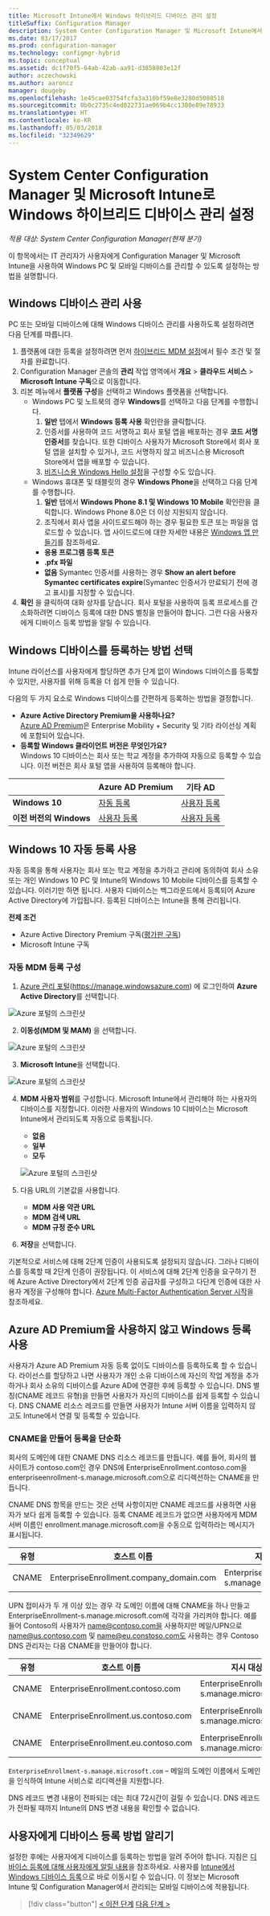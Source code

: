 ```yaml
---
title: Microsoft Intune에서 Windows 하이브리드 디바이스 관리 설정
titleSuffix: Configuration Manager
description: System Center Configuration Manager 및 Microsoft Intune에서 Windows 디바이스 관리 설정
ms.date: 03/17/2017
ms.prod: configuration-manager
ms.technology: configmgr-hybrid
ms.topic: conceptual
ms.assetid: dc1f70f5-64ab-42ab-aa91-d3858803e12f
author: aczechowski
ms.author: aaroncz
manager: dougeby
ms.openlocfilehash: 1e45cae03754fcfa3a310bf59e8e3280d5088518
ms.sourcegitcommit: 0b0c2735c4ed822731ae069b4cc1380e89e78933
ms.translationtype: HT
ms.contentlocale: ko-KR
ms.lasthandoff: 05/03/2018
ms.locfileid: "32349629"
---
```

# <a name="set-up-windows-hybrid-device-management-with-system-center-configuration-manager-and-microsoft-intune"></a>System Center Configuration Manager 및 Microsoft Intune로 Windows 하이브리드 디바이스 관리 설정

*적용 대상: System Center Configuration Manager(현재 분기)*

이 항목에서는 IT 관리자가 사용자에게 Configuration Manager 및 Microsoft Intune을 사용하여 Windows PC 및 모바일 디바이스를 관리할 수 있도록 설정하는 방법을 설명합니다.

## <a name="enable-windows-device-management"></a>Windows 디바이스 관리 사용
PC 또는 모바일 디바이스에 대해 Windows 디바이스 관리를 사용하도록 설정하려면 다음 단계를 따릅니다.

1.  플랫폼에 대한 등록을 설정하려면 먼저 [하이브리드 MDM 설정](setup-hybrid-mdm.md)에서 필수 조건 및 절차를 완료합니다.  
2.  Configuration Manager 콘솔의 **관리** 작업 영역에서 **개요** > **클라우드 서비스** > **Microsoft Intune 구독**으로 이동합니다.  
3.  리본 메뉴에서 **플랫폼 구성**을 선택하고 Windows 플랫폼을 선택합니다.
    - Windows PC 및 노트북의 경우 **Windows**를 선택하고 다음 단계를 수행합니다.
      1. **일반** 탭에서 **Windows 등록 사용** 확인란을 클릭합니다.
      2. 인증서를 사용하여 코드 서명하고 회사 포털 앱을 배포하는 경우 **코드 서명 인증서**를 찾습니다. 또한 디바이스 사용자가 Microsoft Store에서 회사 포털 앱을 설치할 수 있거나, 코드 서명하지 않고 비즈니스용 Microsoft Store에서 앱을 배포할 수 있습니다.
      3. [비즈니스용 Windows Hello 설정](windows-hello-for-business-settings.md)을 구성할 수도 있습니다.
    - Windows 휴대폰 및 태블릿의 경우 **Windows Phone**을 선택하고 다음 단계를 수행합니다.
      1. **일반** 탭에서 **Windows Phone 8.1 및 Windows 10 Mobile** 확인란을 클릭합니다. Windows Phone 8.0은 더 이상 지원되지 않습니다.
      2. 조직에서 회사 앱을 사이드로드해야 하는 경우 필요한 토큰 또는 파일을 업로드할 수 있습니다. 앱 사이드로드에 대한 자세한 내용은 [Windows 앱 만들기](https://docs.microsoft.com/sccm/apps/get-started/creating-windows-applications)를 참조하세요.
        - **응용 프로그램 등록 토큰**
        - **.pfx 파일**
        - **없음** Symantec 인증서를 사용하는 경우 **Show an alert before Symantec certificates expire**(Symantec 인증서가 만료되기 전에 경고 표시)를 지정할 수 있습니다.
4. **확인** 을 클릭하여 대화 상자를 닫습니다.  회사 포털을 사용하여 등록 프로세스를 간소화하려면 디바이스 등록에 대한 DNS 별칭을 만들어야 합니다. 그런 다음 사용자에게 디바이스 등록 방법을 알릴 수 있습니다.

## <a name="choose-how-to-enroll-windows-devices"></a>Windows 디바이스를 등록하는 방법 선택

Intune 라이선스를 사용자에게 할당하면 추가 단계 없이 Windows 디바이스를 등록할 수 있지만, 사용자를 위해 등록을 더 쉽게 만들 수 있습니다.

다음의 두 가지 요소로 Windows 디바이스를 간편하게 등록하는 방법을 결정합니다.
- **Azure Active Directory Premium을 사용하나요?** <br>[Azure AD Premium](https://docs.microsoft.com/azure/active-directory/active-directory-get-started-premium)은 Enterprise Mobility + Security 및 기타 라이선싱 계획에 포함되어 있습니다.
- **등록할 Windows 클라이언트 버전은 무엇인가요?** <br>Windows 10 디바이스는 회사 또는 학교 계정을 추가하여 자동으로 등록할 수 있습니다. 이전 버전은 회사 포털 앱을 사용하여 등록해야 합니다.

||**Azure AD Premium**|**기타 AD** |
|----------|---------------|---------------|  
|**Windows 10**|[자동 등록](#enable-windows-10-automatic-enrollment) |[사용자 등록](#enable-windows-enrollment-without-azure-ad-premium)|
|**이전 버전의 Windows**|[사용자 등록](#enable-windows-enrollment-without-azure-ad-premium)|[사용자 등록](#enable-windows-enrollment-without-azure-ad-premium)|

## <a name="enable-windows-10-automatic-enrollment"></a>Windows 10 자동 등록 사용

자동 등록을 통해 사용자는 회사 또는 학교 계정을 추가하고 관리에 동의하여 회사 소유 또는 개인 Windows 10 PC 및 Intune의 Windows 10 Mobile 디바이스를 등록할 수 있습니다. 이러기만 하면 됩니다. 사용자 디바이스는 백그라운드에서 등록되어 Azure Active Directory에 가입됩니다. 등록된 디바이스는 Intune을 통해 관리됩니다.

**전제 조건**
- Azure Active Directory Premium 구독([평가판 구독](http://go.microsoft.com/fwlink/?LinkID=816845))
- Microsoft Intune 구독


### <a name="configure-automatic-mdm-enrollment"></a>자동 MDM 등록 구성

1. [Azure 관리 포털](https://portal.azure.com)(https://manage.windowsazure.com) 에 로그인하여 **Azure Active Directory**를 선택합니다.

  ![Azure 포털의 스크린샷](../media/auto-enroll-azure-main.png)

2. **이동성(MDM 및 MAM)** 을 선택합니다.

  ![Azure 포털의 스크린샷](../media/auto-enroll-mdm.png)

3. **Microsoft Intune**을 선택합니다.

  ![Azure 포털의 스크린샷](../media/auto-enroll-intune.png)

4. **MDM 사용자 범위**를 구성합니다. Microsoft Intune에서 관리해야 하는 사용자의 디바이스를 지정합니다. 이러한 사용자의 Windows 10 디바이스는 Microsoft Intune에서 관리되도록 자동으로 등록됩니다.

    - **없음**
    - **일부**
    - **모두**

   ![Azure 포털의 스크린샷](../media/auto-enroll-scope.png)

5. 다음 URL의 기본값을 사용합니다.
    - **MDM 사용 약관 URL**
    - **MDM 검색 URL**
    - **MDM 규정 준수 URL**

6. **저장**을 선택합니다.


기본적으로 서비스에 대해 2단계 인증이 사용되도록 설정되지 않습니다. 그러나 디바이스를 등록할 때 2단계 인증이 권장됩니다. 이 서비스에 대해 2단계 인증을 요구하기 전에 Azure Active Directory에서 2단계 인증 공급자를 구성하고 다단계 인증에 대한 사용자 계정을 구성해야 합니다. [Azure Multi-Factor Authentication Server 시작](https://docs.microsoft.com/azure/multi-factor-authentication/multi-factor-authentication-get-started-cloud)을 참조하세요.

## <a name="enable-windows-enrollment-without-azure-ad-premium"></a>Azure AD Premium을 사용하지 않고 Windows 등록 사용
사용자가 Azure AD Premium 자동 등록 없이도 디바이스를 등록하도록 할 수 있습니다. 라이선스를 할당하고 나면 사용자가 개인 소유 디바이스에 자신의 작업 계정을 추가하거나 회사 소유의 디바이스를 Azure AD에 연결한 후에 등록할 수 있습니다. DNS 별칭(CNAME 레코드 유형)을 만들면 사용자가 자신의 디바이스를 쉽게 등록할 수 있습니다. DNS CNAME 리소스 레코드를 만들면 사용자가 Intune 서버 이름을 입력하지 않고도 Intune에서 연결 및 등록할 수 있습니다.

### <a name="create-cnames-to-simplify-enrollment"></a>CNAME을 만들어 등록을 단순화
회사의 도메인에 대한 CNAME DNS 리소스 레코드를 만듭니다. 예를 들어, 회사의 웹 사이트가 contoso.com인 경우 DNS에 EnterpriseEnrollment.contoso.com을 enterpriseenrollment-s.manage.microsoft.com으로 리디렉션하는 CNAME을 만듭니다.

CNAME DNS 항목을 만드는 것은 선택 사항이지만 CNAME 레코드를 사용하면 사용자가 보다 쉽게 등록할 수 있습니다. 등록 CNAME 레코드가 없으면 사용자에게 MDM 서버 이름인 enrollment.manage.microsoft.com을 수동으로 입력하라는 메시지가 표시됩니다.

|유형|호스트 이름|지시 대상|TTL|  
|----------|---------------|---------------|---|
|CNAME|EnterpriseEnrollment.company_domain.com|EnterpriseEnrollment-s.manage.microsoft.com| 1시간|

UPN 접미사가 두 개 이상 있는 경우 각 도메인 이름에 대해 CNAME을 하나 만들고 EnterpriseEnrollment-s.manage.microsoft.com에 각각을 가리켜야 합니다. 예를 들어 Contoso의 사용자가 name@contoso.com을 사용하지만 메일/UPN으로 name@us.contoso.com 및 name@eu.constoso.com도 사용하는 경우 Contoso DNS 관리자는 다음 CNAME을 만들어야 합니다.

|유형|호스트 이름|지시 대상|TTL|  
|----------|---------------|---------------|---|
|CNAME|EnterpriseEnrollment.contoso.com|EnterpriseEnrollment-s.manage.microsoft.com|1시간|
|CNAME|EnterpriseEnrollment.us.contoso.com|EnterpriseEnrollment-s.manage.microsoft.com|1시간|
|CNAME|EnterpriseEnrollment.eu.contoso.com|EnterpriseEnrollment-s.manage.microsoft.com| 1시간|

`EnterpriseEnrollment-s.manage.microsoft.com` – 메일의 도메인 이름에서 도메인을 인식하여 Intune 서비스로 리디렉션을 지원합니다.

DNS 레코드 변경 내용이 전파되는 데는 최대 72시간이 걸릴 수 있습니다. DNS 레코드가 전파될 때까지 Intune의 DNS 변경 내용을 확인할 수 없습니다.

## <a name="tell-users-how-to-enroll-devices"></a>사용자에게 디바이스 등록 방법 알리기  

 설정한 후에는 사용자에게 디바이스를 등록하는 방법을 알려 주어야 합니다. 지침은 [디바이스 등록에 대해 사용자에게 알릴 내용](https://docs.microsoft.com/intune/deploy-use/what-to-tell-your-end-users-about-using-microsoft-intune)을 참조하세요. 사용자를 [Intune에서Windows 디바이스 등록](https://docs.microsoft.com/intune/enduser/enroll-your-device-in-intune-windows)으로 바로 이동시킬 수 있습니다. 이 정보는 Microsoft Intune 및 Configuration Manager에서 관리되는 모바일 디바이스에 적용됩니다.

> [!div class="button"]
[< 이전 단계](create-service-connection-point.md)  [다음 단계 >](set-up-additional-management.md)
